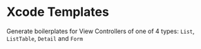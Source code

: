 # Xcode Templates

Generate boilerplates for View Controllers of one of 4 types: `List`, `ListTable`, `Detail` and `Form`
